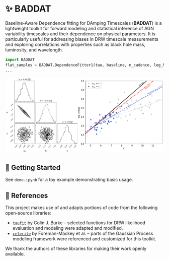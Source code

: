 # ✨ BADDAT

Baseline-Aware Dependence fitting for DAmping Timescales (**BADDAT**) is a lightweight toolkit for forward modeling and statistical inference of AGN variability timescales and their dependence on physical parameters. It is particularly useful for addressing biases in DRW timescale measurements and exploring correlations with properties such as black hole mass, luminosity, and wavelength.

```python
import BADDAT
flat_samples = BADDAT.DependenceFitter1(tau, baseline, n_cadence, log_M_BH).fit()
...
```

![Demo](demo.png)

## 🚀 Getting Started

See `demo.ipynb` for a toy example demonstrating basic usage.


## 🔧 References

This project makes use of and adapts portions of code from the following open-source libraries:

- [`taufit`](https://github.com/burke86/taufit) by Colin J. Burke – selected functions for DRW likelihood evaluation and modeling were adapted and modified.
- [`celerite`](https://github.com/dfm/celerite) by Foreman-Mackey et al. – parts of the Gaussian Process modeling framework were referenced and customized for this toolkit.

We thank the authors of these libraries for making their work openly available.




